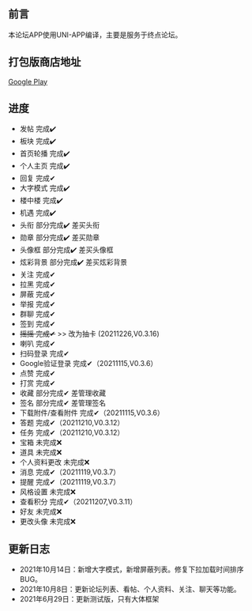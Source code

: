 ## 前言
本论坛APP使用UNI-APP编译，主要是服务于终点论坛。

## 打包版商店地址
[Google Play](https://play.google.com/store/apps/details?id=bbs.zdfx.net)

## 进度
 * 发帖 完成✔️
 * 板块 完成✔️
 * 首页轮播 完成✔️
 * 个人主页 完成✔️
 * 回复 完成✔
 * 大字模式 完成✔️
 * 楼中楼 完成✔️
 * 机遇 完成✔️
 * 头衔 部分完成✔️ 差买头衔
 * 勋章 部分完成✔️ 差买勋章
 * 头像框 部分完成✔️ 差买头像框
 * 炫彩背景 部分完成✔️ 差买炫彩背景
 * 关注 完成✔
 * 拉黑 完成✔
 * 屏蔽 完成✔
 * 举报 完成✔
 * 群聊 完成✔
 * 签到 完成✔
 * ~~摇摇 完成✔~~ >> 改为抽卡 (20211226,V0.3.16)
 * 喇叭 完成✔
 * 扫码登录 完成✔
 * Google验证登录 完成✔（20211115,V0.3.6）
 * 点赞 完成✔
 * 打赏 完成✔
 * 收藏 部分完成✔ 差管理收藏
 * 签名 部分完成✔ 差管理签名
 * 下载附件/查看附件 完成✔（20211115,V0.3.6）
 * 答题 完成✔（20211210,V0.3.12）
 * 任务 完成✔（20211210,V0.3.12）
 * 宝箱 未完成❌
 * 道具 未完成❌
 * 个人资料更改 未完成❌
 * 消息 完成✔（20211119,V0.3.7）
 * 提醒 完成✔（20211119,V0.3.7）
 * 风格设置 未完成❌
 * 查看积分 完成✔（20211207,V0.3.11）
 * 好友 未完成❌
 * 更改头像 未完成❌

## 更新日志

 * 2021年10月14日：新增大字模式，新增屏蔽列表。修复下拉加载时间排序BUG。
 * 2021年10月8日：更新论坛列表、看帖、个人资料、关注、聊天等功能。
 * 2021年6月29日：更新测试版，只有大体框架